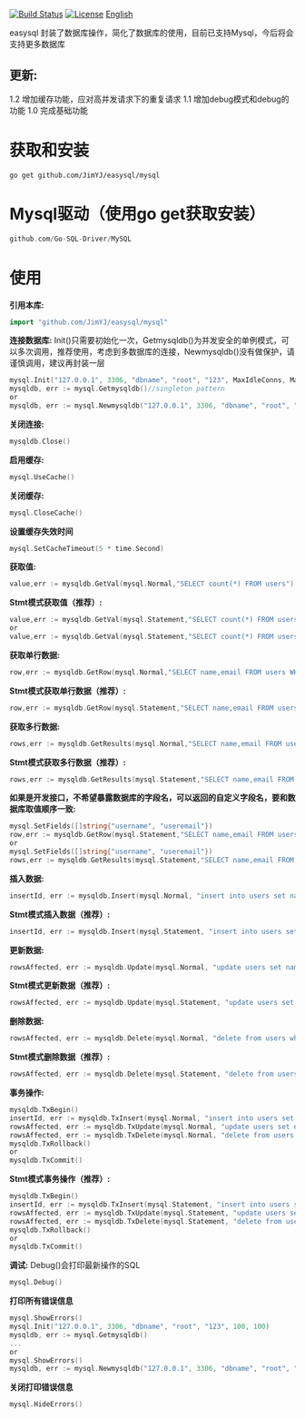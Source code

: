 [![Build Status](https://travis-ci.org/JimYJ/easysql.svg?branch=master)](https://travis-ci.org/JimYJ/easysql)
[![License](http://img.shields.io/badge/license-mit-blue.svg?style=flat-square)](https://raw.githubusercontent.com/ugorji/go/master/LICENSE)
[English](https://github.com/JimYJ/easysql/blob/master/README.md) 

easysql 封装了数据库操作，简化了数据库的使用，目前已支持Mysql，今后将会支持更多数据库

## 更新:
1.2 增加缓存功能，应对高并发请求下的重复请求
1.1 增加debug模式和debug的功能
1.0 完成基础功能

# 获取和安装

```
go get github.com/JimYJ/easysql/mysql
```

# Mysql驱动（使用go get获取安装）
```go
github.com/Go-SQL-Driver/MySQL
```

# 使用

**引用本库:**

```go
import "github.com/JimYJ/easysql/mysql"
```

**连接数据库:** 
Init()只需要初始化一次，Getmysqldb()为并发安全的单例模式，可以多次调用，推荐使用，考虑到多数据库的连接，Newmysqldb()没有做保护，请谨慎调用，建议再封装一层
```go
mysql.Init("127.0.0.1", 3306, "dbname", "root", "123", MaxIdleConns, MaxOpenConns)//数据库ip，端口，数据库名，用户，密码，最大空闲数，最大连接数
mysqldb, err := mysql.Getmysqldb()//singleton pattern
or
mysqldb, err := mysql.Newmysqldb("127.0.0.1", 3306, "dbname", "root", "123", MaxIdleConns, MaxOpenConns)
```

**关闭连接:**
```go
mysqldb.Close()
```
**启用缓存:**
```go
mysql.UseCache()
```

**关闭缓存:**
```go
mysql.CloseCache()
```

**设置缓存失效时间**
```go
mysql.SetCacheTimeout(5 * time.Second)
```

**获取值:**
```go
value,err := mysqldb.GetVal(mysql.Normal,"SELECT count(*) FROM users")
```

**Stmt模式获取值（推荐）:**
```go
value,err := mysqldb.GetVal(mysql.Statement,"SELECT count(*) FROM users")
or
value,err := mysqldb.GetVal(mysql.Statement,"SELECT count(*) FROM users where type = ?","public")
```

**获取单行数据:**
```go
row,err := mysqldb.GetRow(mysql.Normal,"SELECT name,email FROM users WHERE id = 2")
```

**Stmt模式获取单行数据（推荐）:**
```go
row,err := mysqldb.GetRow(mysql.Statement,"SELECT name,email FROM users WHERE id = ?",2)
```

**获取多行数据:**
```go
rows,err := mysqldb.GetResults(mysql.Normal,"SELECT name,email FROM users where type = 'public'")
```

**Stmt模式获取多行数据（推荐）:**
```go
rows,err := mysqldb.GetResults(mysql.Statement,"SELECT name,email FROM users where type = ?","public")
```


**如果是开发接口，不希望暴露数据库的字段名，可以返回的自定义字段名，要和数据库取值顺序一致:**
```go
mysql.SetFields([]string{"username", "useremail"})
row,err := mysqldb.GetRow(mysql.Statement,"SELECT name,email FROM users WHERE id = ?",2)
or
mysql.SetFields([]string{"username", "useremail"})
rows,err := mysqldb.GetResults(mysql.Statement,"SELECT name,email FROM users where type = ?","public")
```

**插入数据:**
```go
insertId, err := mysqldb.Insert(mysql.Normal, "insert into users set name = ?", "jim")
```


**Stmt模式插入数据（推荐）:**
```go
insertId, err := mysqldb.Insert(mysql.Statement, "insert into users set name = ?", "jim")
```

**更新数据:**
```go
rowsAffected, err := mysqldb.Update(mysql.Normal, "update users set name = ? where id =?", "jim", 1)
```

**Stmt模式更新数据（推荐）:**
```go
rowsAffected, err := mysqldb.Update(mysql.Statement, "update users set name = ? where id =?", "jim", 1)
```

**删除数据:**
```go
rowsAffected, err := mysqldb.Delete(mysql.Normal, "delete from users where id =?", 453)
```

**Stmt模式删除数据（推荐）:**
```go
rowsAffected, err := mysqldb.Delete(mysql.Statement, "delete from users where id =?", 453)
```

**事务操作:**
```go
mysqldb.TxBegin()
insertId, err := mysqldb.TxInsert(mysql.Normal, "insert into users set name = ?", "jim")
rowsAffected, err := mysqldb.TxUpdate(mysql.Normal, "update users set name = ? where id =?", "jim", 1)
rowsAffected, err := mysqldb.TxDelete(mysql.Normal, "delete from users where id =?", 453)
mysqldb.TxRollback()
or
mysqldb.TxCommit()
```

**Stmt模式事务操作（推荐）:**
```go
mysqldb.TxBegin()
insertId, err := mysqldb.TxInsert(mysql.Statement, "insert into users set name = ?", "jim")
rowsAffected, err := mysqldb.TxUpdate(mysql.Statement, "update users set name = ? where id =?", "jim", 1)
rowsAffected, err := mysqldb.TxDelete(mysql.Statement, "delete from users where id =?", 453)
mysqldb.TxRollback()
or
mysqldb.TxCommit()
```

**调试:**
Debug()会打印最新操作的SQL
```go
mysql.Debug()
```

**打印所有错误信息**
```go
mysql.ShowErrors()
mysql.Init("127.0.0.1", 3306, "dbname", "root", "123", 100, 100)
mysqldb, err := mysql.Getmysqldb()
...
or
mysql.ShowErrors()
mysqldb, err := mysql.Newmysqldb("127.0.0.1", 3306, "dbname", "root", "123", 100, 100)
```

**关闭打印错误信息**
```go
mysql.HideErrors()
```



